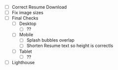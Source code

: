 - [ ] Correct Resume Download
- [ ] Fix image sizes
- [ ] Final Checks
  - [ ] Desktop
    - [ ] ??
  - [ ] Mobile
    - [ ] Splash bubbles overlap
    - [ ] Shorten Resume text so height is correctls
  - [ ] Tablet
      - [ ] ??
- [ ] Lighthouse